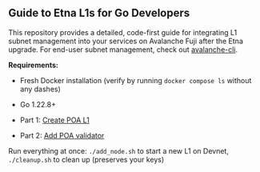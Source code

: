 ## Guide to Etna L1s for Go Developers

This repository provides a detailed, code-first guide for integrating L1 subnet management into your services on Avalanche Fuji after the Etna upgrade. For end-user subnet management, check out [avalanche-cli](https://github.com/ava-labs/avalanche-cli).

**Requirements:**
- Fresh Docker installation (verify by running `docker compose ls` without any dashes)
- Go 1.22.8+

- Part 1: [Create POA L1](./01_create_poa/README.md)
- Part 2: [Add POA validator](./02_add_poa_validator/README.md)

Run everything at once: `./add_node.sh` to start a new L1 on Devnet, `./cleanup.sh` to clean up (preserves your keys)
